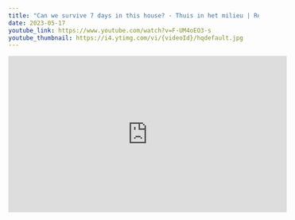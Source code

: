 ```yaml
---
title: "Can we survive 7 days in this house? - Thuis in het milieu | Retro Game"
date: 2023-05-17
youtube_link: https://www.youtube.com/watch?v=F-UM4oEO3-s
youtube_thumbnail: https://i4.ytimg.com/vi/{videoId}/hqdefault.jpg
---
```

<iframe width="560" height="315" src="https://www.youtube.com/embed/F-UM4oEO3-s" title="Can we survive 7 days in this house? - Thuis in het milieu | Retro Game" frameborder="0" allow="accelerometer; autoplay; clipboard-write; encrypted-media; gyroscope; picture-in-picture; web-share" allowfullscreen></iframe>
